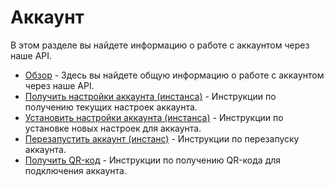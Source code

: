 # Аккаунт

В этом разделе вы найдете информацию о работе с аккаунтом через наше API.

- [Обзор](api/account/index.md) - Здесь вы найдете общую информацию о работе с аккаунтом через наше API.
- [Получить настройки аккаунта (инстанса)](api/account/get-settings.md) - Инструкции по получению текущих настроек аккаунта.
- [Установить настройки аккаунта (инстанса)](api/account/set-settings.md) - Инструкции по установке новых настроек для аккаунта.
- [Перезапустить аккаунт (инстанс)](api/account/reboot.md) - Инструкции по перезапуску аккаунта.
- [Получить QR-код](api/account/qr.md) - Инструкции по получению QR-кода для подключения аккаунта.